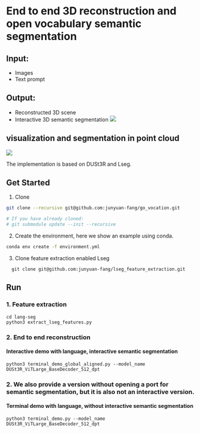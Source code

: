 # End to end 3D reconstruction and open vocabulary semantic segmentation
## Input:
* Images
* Text prompt
## Output:
* Reconstructed 3D scene
* Interactive 3D semantic segmentation
![](https://github.com/junyuan-fang/DUSt3R-LSeg/blob/main/reconstruct_lang.gif)
## visualization and segmentation in point cloud
![](https://github.com/junyuan-fang/DUSt3R-LSeg/blob/main/pc_lang.gif)



The implementation is based on DUSt3R and Lseg.

## Get Started
1. Clone 
```bash
git clone --recursive git@github.com:junyuan-fang/go_vocation.git

# If you have already cloned:
# git submodule update --init --recursive
```

2. Create the environment, here we show an example using conda.
```bash
conda env create -f environment.yml 
```

3. Clone feature extraction enabled Lseg

 ```  git clone git@github.com:junyuan-fang/lseg_feature_extraction.git```

## Run
### 1. Feature extraction 
```
cd lang-seg
python3 extract_lseg_features.py
```            
### 2. End to end reconstruction
#### Interactive demo with language,  interactive semantic segmentation
`python3 terminal_demo_global_aligned.py --model_name DUSt3R_ViTLarge_BaseDecoder_512_dpt`


### 2. We also provide a version without opening a port for semantic segmentation, but it is also not an interactive version.
#### Terminal demo with language, without interactive semantic segmentation
`python3 terminal_demo.py --model_name DUSt3R_ViTLarge_BaseDecoder_512_dpt`

